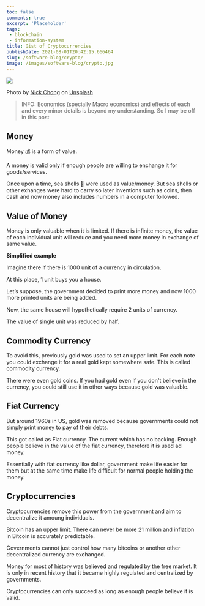 ```yaml
---
toc: false
comments: true
excerpt: 'Placeholder' 
tags:
 - blockchain
 - information-system
title: Gist of Cryptocurrencies
publishDate: 2021-08-01T20:42:15.666464
slug: /software-blog/crypto/
image: /images/software-blog/crypto.jpg
---
```

![](/images/software-blog/crypto.jpg)

Photo by <a href="https://unsplash.com/@nick604?utm_source=unsplash&utm_medium=referral&utm_content=creditCopyText">Nick Chong</a> on <a href="https://unsplash.com/s/photos/software-blog/crypto?utm_source=unsplash&utm_medium=referral&utm_content=creditCopyText">Unsplash</a>

> INFO: Economics (specially Macro economics) and effects of each and every minor details is beyond my understanding. So I may be off in this post

## Money

Money 💰 is a form of value. 

A money is valid only if enough people are willing to enchange it for goods/services.

Once upon a time, sea shells 🐚 were used as value/money. But sea shells or other exhanges were hard to carry so later inventions such as coins, then cash and now money also includes numbers in a computer followed.

## Value of Money

Money is only valuable when it is limited. If there is infinite money, the value of each individual unit will reduce and you need more money in exchange of same value.

**Simplified example**

Imagine there if there is 1000 unit of a currency in circulation. 

At this place, 1 unit buys you a house.

Let’s suppose, the government decided to print more money and now 1000 more printed units are being added. 

Now, the same house will hypothetically require 2 units of currency.

The value of single unit was reduced by half.

## Commodity Currency
To avoid this, previously gold was used to set an upper limit. For each note you could exchange it for a real gold kept somewhere safe. This is called commodity currency.

There were even gold coins. If you had gold even if you don't believe in the currency, you could still use it in other ways because gold was valuable.

## Fiat Currency

But around 1960s in US, gold was removed because governments could not simply print money to pay of their debts.

This got called as Fiat currency. The current which has no backing. Enough people believe in the value of the fiat currency, therefore it is used ad money.

Essentially with fiat currency like dollar, government make life easier for them but at the same time make life difficult for normal people holding the money.

## Cryptocurrencies

Cryptocurrencies remove this power from the government and aim to decentralize it amoung individuals.

Bitcoin has an upper limit. There can never be more 21 million and inflation in Bitcoin is accurately predictable.

Governments cannot just control how many bitcoins or another other decentralized currency are exchanged.

Money for most of history was believed and regulated by the free market. It is only in recent history that it became highly regulated and centralized by governments.

Cryptocurrencies can only succeed as long as enough people believe it is valid.